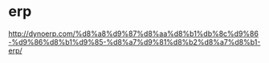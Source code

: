 # erp
http://dynoerp.com/%d8%a8%d9%87%d8%aa%d8%b1%db%8c%d9%86-%d9%86%d8%b1%d9%85-%d8%a7%d9%81%d8%b2%d8%a7%d8%b1-erp/
